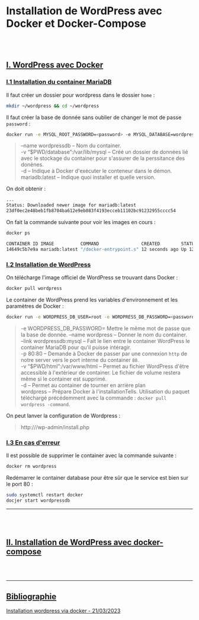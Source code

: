 # Installation de WordPress avec Docker et Docker-Compose

<Br> </Br>

## <U>**I. WordPress avec Docker**</U>

### <U>I.1 Installation du container MariaDB</U>

Il faut créer un dossier pour wordpress dans le dossier `home` :

```bash
mkdir ~/wordpress && cd ~/wordpress
```

Il faut créer la base de donnée sans oublier de changer le mot de passe `password` :

```bash
docker run -e MYSQL_ROOT_PASSWORD=<password> -e MYSQL_DATABASE=wordpress --name wordpressdb -v "$PWD/database":/var/lib/mysql -d mariadb:latest
```

>–name wordpressdb – Nom du container.  
>-v “$PWD/database”:/var/lib/mysql – Créé un dossier de données lié avec le stockage du container pour s'assurer de la perssitance des donénes.  
>-d – Indique à Docker d'exécuter le conteneur dans le démon.  
>mariadb:latest – Indique quoi installer et quelle version.

On doit obtenir :

```bash
...
Status: Downloaded newer image for mariadb:latest
23df0ec2e48beb1fb8704ba612e9eb083f4193ecceb11102bc91232955cccc54
```

On fait la commande suivante pour voir les images en cours :

```bash
docker ps
```

```bash
CONTAINER ID IMAGE          COMMAND                CREATED        STATUS        PORTS      NAMES
14649c5b7e9a mariadb:latest "/docker-entrypoint.s" 12 seconds ago Up 12 seconds 3306/tcp   wordpressdb
```

### <U>I.2 Installation de WordPress</U>

On télécharge l'image officiel de WordPress se trouvant dans Docker :

```bash
docker pull wordpress
```

Le container de WordPress prend les variables d'environnement et les paramètres de Docker :

```bash
docker run -e WORDPRESS_DB_USER=root -e WORDPRESS_DB_PASSWORD=<password> --name wordpress --link wordpressdb:mysql -p 80:80 -v "$PWD/html":/var/www/html -d wordpress
```

>-e WORDPRESS_DB_PASSWORD= Mettre le même mot de passe que la base de donnée.
>–name wordpress – Donner le nom du container.  
>–link wordpressdb:mysql – Fait le lien entre le container WordPress le container MariaDB pour qu'il puisse intéragir.  
>-p 80:80 – Demande à Docker de passer par une connexion `http` de notre server vers le port interne du container `80`.  
>-v “$PWD/html”:/var/www/html – Permet au fichier WordPress d'être accessible à l'extérieur de container. Le fichier de volume restera même si le container est supprimé.  
>-d – Permet au container de tourner en arrière plan  
>wordpress – Prépare Docker à l'installationTells. Utilisation du paquet téléchargé précédemment avec la commande : `docker pull wordpress -command`.

On peut lanver la configuration de Wordpress :  
> http://<public IP>/wp-admin/install.php

### <U>I.3 En cas d'erreur</U>

Il est possible de supprimer le container avec la commande suivante :

```bash
docker rm wordpress
```

Redémarrer le container database pour être sûr que le service est bien sur le port 80 :

```bash
sudo systemctl restart docker
docjer start wordpressdb
```

---

<Br> </Br>

## <U>**II. Installation de WordPress avec docker-compose**</u>

<Br></Br>

---

## <U>**Bibliographie**</U>

[Installation wordpress via docker - 21/03/2023](https://upcloud.com/resources/tutorials/wordpress-with-docker)